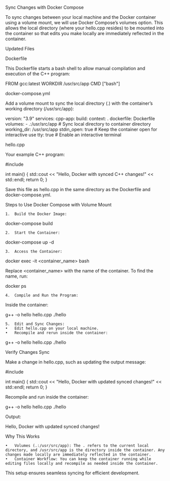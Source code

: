 Sync Changes with Docker Compose

To sync changes between your local machine and the Docker container using a volume mount, we will use Docker Compose’s volumes option. This allows the local directory (where your hello.cpp resides) to be mounted into the container so that edits you make locally are immediately reflected in the container.

Updated Files

Dockerfile

This Dockerfile starts a bash shell to allow manual compilation and execution of the C++ program:

FROM gcc:latest
WORKDIR /usr/src/app
CMD ["bash"]

docker-compose.yml

Add a volume mount to sync the local directory (.) with the container’s working directory (/usr/src/app):

version: "3.9"
services:
  cpp-app:
    build:
      context: .
      dockerfile: Dockerfile
    volumes:
      - .:/usr/src/app  # Sync local directory to container directory
    working_dir: /usr/src/app
    stdin_open: true  # Keep the container open for interactive use
    tty: true         # Enable an interactive terminal

hello.cpp

Your example C++ program:

#include <iostream>

int main() {
    std::cout << "Hello, Docker with synced C++ changes!" << std::endl;
    return 0;
}

Save this file as hello.cpp in the same directory as the Dockerfile and docker-compose.yml.

Steps to Use Docker Compose with Volume Mount

	1.	Build the Docker Image:

docker-compose build


	2.	Start the Container:

docker-compose up -d


	3.	Access the Container:

docker exec -it <container_name> bash

Replace <container_name> with the name of the container. To find the name, run:

docker ps


	4.	Compile and Run the Program:
Inside the container:

g++ -o hello hello.cpp
./hello


	5.	Edit and Sync Changes:
	•	Edit hello.cpp on your local machine.
	•	Recompile and rerun inside the container:

g++ -o hello hello.cpp
./hello



Verify Changes Sync

Make a change in hello.cpp, such as updating the output message:

#include <iostream>

int main() {
    std::cout << "Hello, Docker with updated synced changes!" << std::endl;
    return 0;
}

Recompile and run inside the container:

g++ -o hello hello.cpp
./hello

Output:

Hello, Docker with updated synced changes!

Why This Works

	•	Volumes (.:/usr/src/app): The . refers to the current local directory, and /usr/src/app is the directory inside the container. Any changes made locally are immediately reflected in the container.
	•	Container Workflow: You can keep the container running while editing files locally and recompile as needed inside the container.

This setup ensures seamless syncing for efficient development.
